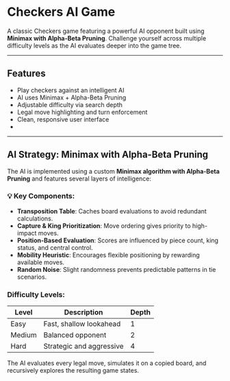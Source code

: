 # Checkers AI Game

A classic Checkers game featuring a powerful AI opponent built using **Minimax with Alpha-Beta Pruning**. Challenge yourself across multiple difficulty levels as the AI evaluates deeper into the game tree.

---

## Features

-  Play checkers against an intelligent AI  
-  AI uses Minimax + Alpha-Beta Pruning  
-  Adjustable difficulty via search depth  
-  Legal move highlighting and turn enforcement  
-  Clean, responsive user interface
-  
---

## AI Strategy: Minimax with Alpha-Beta Pruning

The AI is implemented using a custom **Minimax algorithm with Alpha-Beta Pruning** and features several layers of intelligence:

### 💡 Key Components:

- **Transposition Table**: Caches board evaluations to avoid redundant calculations.
- **Capture & King Prioritization**: Move ordering gives priority to high-impact moves.
- **Position-Based Evaluation**: Scores are influenced by piece count, king status, and central control.
- **Mobility Heuristic**: Encourages flexible positioning by rewarding available moves.
- **Random Noise**: Slight randomness prevents predictable patterns in tie scenarios.

### Difficulty Levels:

| Level   | Description              | Depth |
|---------|--------------------------|-------|
| Easy    | Fast, shallow lookahead  | 1     |
| Medium  | Balanced opponent        | 2     |
| Hard    | Strategic and aggressive | 4     |

The AI evaluates every legal move, simulates it on a copied board, and recursively explores the resulting game states.

